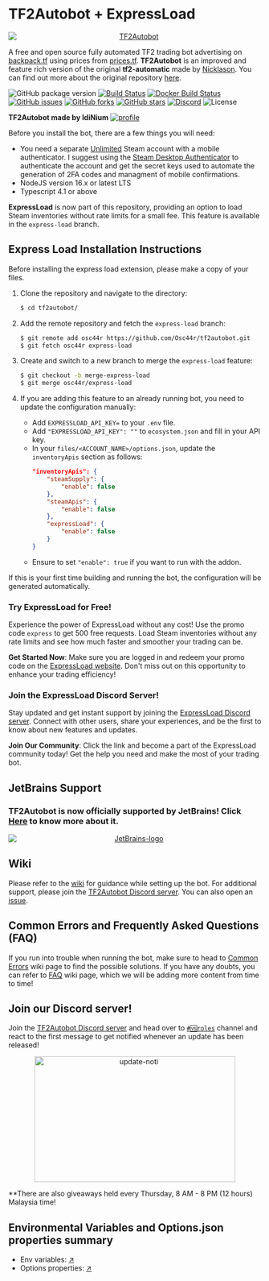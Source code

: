 # TF2Autobot + ExpressLoad

<div align="center"><a href="https://autobot.tf/"><img src="https://user-images.githubusercontent.com/47635037/100915844-e05e7380-350f-11eb-96f1-6d61141c4a44.png" alt="TF2Autobot" style="display: block; margin-left: auto; margin-right: auto;"></a></div>

A free and open source fully automated TF2 trading bot advertising on [backpack.tf](https://backpack.tf) using prices from [prices.tf](https://prices.tf).
**TF2Autobot** is an improved and feature rich version of the original **tf2-automatic** made by [Nicklason](https://github.com/Nicklason). You can find out more about the original repository [here](https://github.com/Nicklason/tf2-automatic).

![GitHub package version](https://img.shields.io/github/package-json/v/idinium96/tf2autobot.svg)
[![Build Status](https://img.shields.io/github/actions/workflow/status/TF2Autobot/tf2autobot/ci.yml?branch=development)](https://github.com/idinium96/tf2autobot/actions)
[![Docker Build Status](https://img.shields.io/github/actions/workflow/status/TF2Autobot/tf2autobot/docker-latest-tag.yml?label=docker%20build)](https://github.com/idinium96/tf2autobot/actions)
[![GitHub issues](https://img.shields.io/github/issues/idinium96/tf2autobot)](https://github.com/idinium96/tf2autobot/issues)
[![GitHub forks](https://img.shields.io/github/forks/idinium96/tf2autobot)](https://github.com/idinium96/tf2autobot/network/members)
[![GitHub stars](https://img.shields.io/github/stars/idinium96/tf2autobot)](https://github.com/idinium96/tf2autobot/stargazers)
[![Discord](https://img.shields.io/discord/664971400678998016.svg)](https://discord.gg/4k5tmMkXjB)
![License](https://img.shields.io/github/license/idinium96/tf2autobot)

**TF2Autobot made by IdiNium**
[![profile](https://user-images.githubusercontent.com/47635037/112201149-edcc7480-8c4a-11eb-9756-fcf1509a74d0.png)](https://backpack.tf/profiles/76561198013127982)

Before you install the bot, there are a few things you will need:

-   You need a separate [Unlimited](https://support.steampowered.com/kb_article.php?ref=3330-IAGK-7663) Steam account with a mobile authenticator. I suggest using the [Steam Desktop Authenticator](https://github.com/Jessecar96/SteamDesktopAuthenticator) to authenticate the account and get the secret keys used to automate the generation of 2FA codes and managment of mobile confirmations.
-   NodeJS version 16.x or latest LTS
-   Typescript 4.1 or above

**ExpressLoad** is now part of this repository, providing an option to load Steam inventories without rate limits for a small fee. This feature is available in the `express-load` branch.

## Express Load Installation Instructions

Before installing the express load extension, please make a copy of your files.

1. Clone the repository and navigate to the directory:
    ```sh
    $ cd tf2autobot/
    ```

2. Add the remote repository and fetch the `express-load` branch:
    ```sh
    $ git remote add osc44r https://github.com/Osc44r/tf2autobot.git
    $ git fetch osc44r express-load
    ```

3. Create and switch to a new branch to merge the `express-load` feature:
    ```sh
    $ git checkout -b merge-express-load
    $ git merge osc44r/express-load
    ```

4. If you are adding this feature to an already running bot, you need to update the configuration manually:
    - Add `EXPRESSLOAD_API_KEY=` to your `.env` file.
    - Add `"EXPRESSLOAD_API_KEY": ""` to `ecosystem.json` and fill in your API key.
    - In your `files/<ACCOUNT_NAME>/options.json`, update the `inventoryApis` section as follows:
        ```json
        "inventoryApis": {
            "steamSupply": {
                "enable": false
            },
            "steamApis": {
                "enable": false
            },
            "expressLoad": {
                "enable": false
            }
        }
        ```
    - Ensure to set `"enable": true` if you want to run with the addon.

If this is your first time building and running the bot, the configuration will be generated automatically.

### Try ExpressLoad for Free!

Experience the power of ExpressLoad without any cost! Use the promo code `express` to get 500 free requests. Load Steam inventories without any rate limits and see how much faster and smoother your trading can be.

**Get Started Now**: Make sure you are logged in and redeem your promo code on the [ExpressLoad website](https://express-load.com/dashboard/credits/promo-code). Don't miss out on this opportunity to enhance your trading efficiency!

### Join the ExpressLoad Discord Server!

Stay updated and get instant support by joining the [ExpressLoad Discord server](https://discord.gg/GFraTwE2pW). Connect with other users, share your experiences, and be the first to know about new features and updates.

**Join Our Community**: Click the link and become a part of the ExpressLoad community today! Get the help you need and make the most of your trading bot.
## JetBrains Support

### TF2Autobot is now officially supported by JetBrains! Click [Here](https://www.jetbrains.com/?from=TF2Autobot) to know more about it.

<a href="https://www.jetbrains.com/?from=TF2Autobot">
<div align="center"><img src="https://user-images.githubusercontent.com/47635037/100720405-e877bf80-33f8-11eb-8929-adeddebd3435.png" alt="JetBrains-logo" style="display: block; margin-left: auto; margin-right: auto;"></div>
</a>


## Wiki

Please refer to the [wiki](https://github.com/idinium96/tf2autobot/wiki) for guidance while setting up the bot. For additional support, please join the [TF2Autobot Discord server](https://discord.gg/4k5tmMkXjB). You can also open an [issue](https://github.com/idinium96/tf2autobot/issues/new/choose).

## Common Errors and Frequently Asked Questions (FAQ)

If you run into trouble when running the bot, make sure to head to [Common Errors](https://github.com/idinium96/tf2autobot/wiki/Common-Errors) wiki page to find the possible solutions. If you have any doubts, you can refer to [FAQ](https://github.com/idinium96/tf2autobot/wiki/FAQ) wiki page, which we will be adding more content from time to time!

## Join our Discord server!

Join the [TF2Autobot Discord server](https://discord.gg/4k5tmMkXjB) and head over to [`#🆚roles`](https://discordapp.com/channels/664971400678998016/719391430669500447/771188962550611988) channel and react to the first message to get notified whenever an update has been released!

<div align="center"><img src="https://user-images.githubusercontent.com/47635037/112201587-5fa4be00-8c4b-11eb-8757-86d176e27086.png" alt="update-noti" style="display:block;margin-left:auto;margin-right:auto;width:400px;height:250px;"></div>

\*\*There are also giveaways held every Thursday, 8 AM - 8 PM (12 hours) Malaysia time!

## Environmental Variables and Options.json properties summary

- Env variables: [↗](https://github.com/TF2Autobot/tf2autobot/wiki/Configuring-the-bot)
- Options properties: [↗](https://github.com/TF2Autobot/tf2autobot/wiki/Configure-your-options.json-file)
